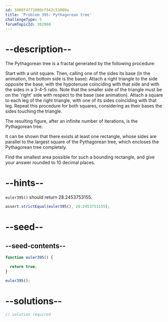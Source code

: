 ```yaml
---
id: 5900f4f71000cf542c51000a
title: 'Problem 395: Pythagorean tree'
challengeType: 5
forumTopicId: 302060
---
```


# --description--

The Pythagorean tree is a fractal generated by the following procedure:

Start with a unit square. Then, calling one of the sides its base (in the animation, the bottom side is the base): Attach a right triangle to the side opposite the base, with the hypotenuse coinciding with that side and with the sides in a 3-4-5 ratio. Note that the smaller side of the triangle must be on the 'right' side with respect to the base (see animation). Attach a square to each leg of the right triangle, with one of its sides coinciding with that leg. Repeat this procedure for both squares, considering as their bases the sides touching the triangle.

The resulting figure, after an infinite number of iterations, is the Pythagorean tree.

It can be shown that there exists at least one rectangle, whose sides are parallel to the largest square of the Pythagorean tree, which encloses the Pythagorean tree completely.

Find the smallest area possible for such a bounding rectangle, and give your answer rounded to 10 decimal places.

# --hints--

`euler395()` should return 28.2453753155.

```js
assert.strictEqual(euler395(), 28.2453753155);
```

# --seed--

## --seed-contents--

```js
function euler395() {

  return true;
}

euler395();
```

# --solutions--

```js
// solution required
```
